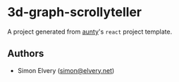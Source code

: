# 3d-graph-scrollyteller

A project generated from [aunty](https://github.com/abcnews/aunty)'s `react` project template.

## Authors

- Simon Elvery ([simon@elvery.net](mailto:simon@elvery.net))
